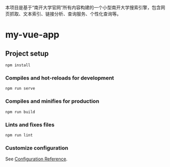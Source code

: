  本项目是基于“南开大学官网”所有内容构建的一个小型南开大学搜索引擎，包含网页抓取、文本索引、链接分析、查询服务、个性化查询等。

# my-vue-app

## Project setup
```
npm install
```

### Compiles and hot-reloads for development
```
npm run serve
```

### Compiles and minifies for production
```
npm run build
```

### Lints and fixes files
```
npm run lint
```

### Customize configuration
See [Configuration Reference](https://cli.vuejs.org/config/).

